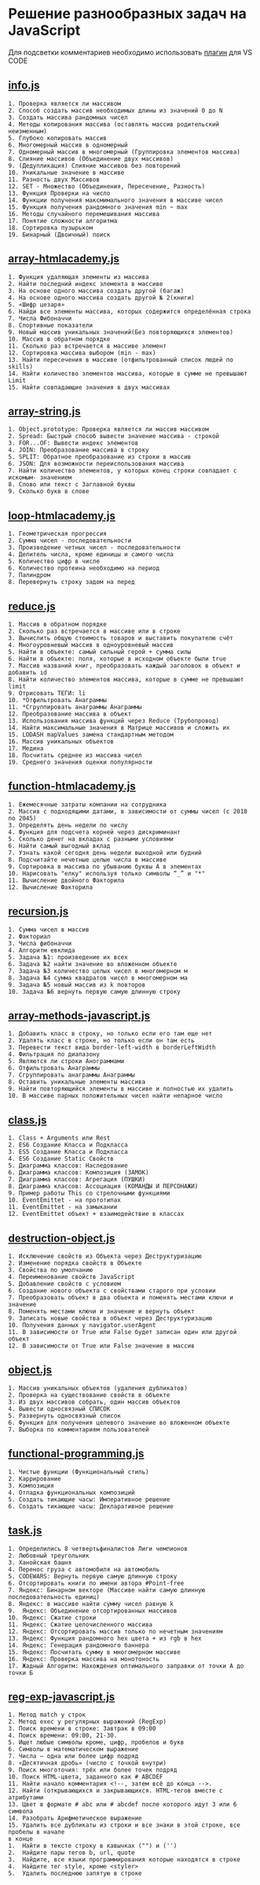 # Решение разнообразных задач на JavaScript

Для подсветки комментариев необходимо использовать [плагин](https://marketplace.visualstudio.com/items?itemName=aaron-bond.better-comments 'Better Comments') для VS CODE

## [info.js](https://github.com/Sergeevu4/Algorithmic-Task/blob/master/js/info.js)

    1. Проверка является ли массивом
    2. Способ создать массив необходимых длины из значений 0 до N
    3. Создать массива рандомных чисел
    4. Методы копирования массива (оставлять массив родительский неизменным)
    5. Глубоко копировать массив
    6. Многомерный массив в одномерный
    7. Одномерный массив в многомерный (Группировка элементов массива)
    8. Слияние массивов (Объединение двух массивов)
    9. (Дедупликация) Слияние массивов без повторений
    10. Уникальные значение в массиве
    11. Разность двух Массивов
    12. SET - Множество (Объединения, Пересечение, Разность)
    13. Функция Проверки на число
    14. Функции получения максмимального значения в массиве чисел
    15. Функция получения рандомного значения min ~ max
    16. Методы случайного перемешивания массива
    17. Понятие сложности алгоритма
    18. Сортировка пузырьком
    19. Бинарный (Двоичный) поиск

## [array-htmlacademy.js](https://github.com/Sergeevu4/Algorithmic-Task/blob/master/js/array-htmlacademy.js)

    1. Функция удаляющая элементы из массива
    2. Найти последний индекс элемента в массиве
    3. На основе одного массива создать другой (багаж)
    4. На основе одного массива создать другой № 2(книги)
    5. «Шифр цезаря»
    6. Найди все элементы массива, которых содержится определённая строка
    7. Числа Фибоначчи
    8. Спортивные показатели
    9. Новый массив уникальных значений(Без повторяющихся элементов)
    10. Массив в обратном порядке
    11. Сколько раз встречается в массиве элемент
    12. Сортировка массива выбором (min - max)
    13. Найти пересечения в массиве (отфильтрованный список людей по skills)
    14. Найти количество элементов массива, которые в сумме не превышают Limit
    15. Найти совпадающие значения в двух массивах

## [array-string.js](https://github.com/Sergeevu4/Algorithmic-Task/blob/master/js/array-string.js)

    1. Object.prototype: Проверка является ли массив массивом
    2. Spread: Быстрый способ вывести значение массива - строкой
    3. FOR...OF: Вывести индекс элементов
    4. JOIN: Преобразование массива в строку
    5. SPLIT: Обратное преобразование из строки в массив
    6. JSON: Для возможности переиспользования массива
    7. Найти количество элементов, у которых конец строки совпадает с искомым- значением
    8. Слово или текст с Заглавной буквы
    9. Сколько букв в слове

## [loop-htmlacademy.js](https://github.com/Sergeevu4/Algorithmic-Task/blob/master/js/loop-htmlacademy.js)

    1. Геометрическая прогрессия
    2. Сумма чисел - последовательности
    3. Произведение четных чисел - последовательности
    4. Делитель числа, кроме единицы и самого числа
    5. Количество цифр в числе
    6. Количество протеина необходимо на период
    7. Палиндром
    8. Перевернуть строку задом на перед

## [reduce.js](https://github.com/Sergeevu4/Algorithmic-Task/blob/master/js/reduce.js)

    1. Массив в обратном порядке
    2. Сколько раз встречается в массиве или в строке
    3. Вычислить общую стоимость товаров и выставить покупателю счёт
    4. Многоуровневый массив в одноуровневый массив
    5. Найти в объекте: самый сильный герой + сумма силы
    6. Найти в объекте: поля, которые в исходном объекте были true
    7. Массив названий книг, преобразовать каждый заголовок в объект и добавить id
    8. Найти количество элементов массива, которые в сумме не превышают limit
    9. Отрисовать ТЕГИ: li
    10. *Отфильтровать Анаграммы
    11. *Сгруппировать анаграммы Анаграммы
    12. Преобразование массива в объект
    13. Использования массива функций через Reduce (Трубопровод)
    14. Найти максимальные значения в Матрице массивов и сложить их
    15. LODASH mapValues замена стандартным методом
    16. Массив уникальных объектов
    17. Медина
    18. Посчитать среднее из массива чисел
    19. Среднего значения оценки популярности

## [function-htmlacademy.js](https://github.com/Sergeevu4/Algorithmic-Task/blob/master/js/function-htmlacademy.js)

    1. Ежемесячные затраты компании на сотрудника
    2. Массив с подходящими датами, в зависимости от суммы чисел (с 2018 по 2045)
    3. Определять день недели по числу
    4. Функция для подсчета корней через дискриминант
    5. Сколько денег на вкладах с разными условиями
    6. Найти самый выгодный вклад
    7. Узнать какой сегодня день недели выходной или будний
    8. Подсчитайте нечетные целые числа в массиве
    9. Сортировка в массива по убыванию буквы A в элементах
    10. Нарисовать "елку" используя только символы “_” и "*"
    11. Вычисление двойного Факторила
    12. Вычисление Факторила

## [recursion.js](https://github.com/Sergeevu4/Algorithmic-Task/blob/master/js/recursion.js)

    1. Сумма чисел в массив
    2. Факториал
    3. Числа фибоначчи
    4. Алгоритм евклида
    5. Задача №1: произведение их всех
    6. Задача №2 найти значение во вложенном объекте
    7. Задача №3 количество целых чисел в многомерном м
    8. Задача №4 сумма квадратов чисел в многомерном ма
    9. Задача №5 новый массив из k повторов
    10. Задача №6 вернуть первую самую длинную строку

## [array-methods-javascript.js](https://github.com/Sergeevu4/Algorithmic-Task/blob/master/js/array-methods-javascript.js)

    1. Добавить класс в строку, но только если его там еще нет
    2. Удалять класс в строке, но только если он там есть
    3. Перевести текст вида border-left-width в borderLeftWidth
    4. Фильтрация по диапазону
    5. Являются ли строки Анограммами
    6. Отфильтровать Анаграммы
    7. Сгруппировать анаграммы Анаграммы
    8. Оставить уникальные элементы массива
    9. Найти повторяющийся элементы в массиве и полностью их удалить
    10. В массиве парных положительных чисел найти непарное число

## [class.js](https://github.com/Sergeevu4/Algorithmic-Task/blob/master/js/class.js)

    1. Class + Arguments или Rest
    2. ES6 Создание Класса и Подкласса
    3. ES5 Создание Класса и Подкласса
    4. ES6 Создание Static Свойств
    5. Диаграмма классов: Наследование
    6. Диаграмма классов: Композиция (ЗАМОК)
    7. Диаграмма классов: Агрегация (ПУШКИ)
    8. Диаграмма классов: Ассоциация (КОМАНДЫ И ПЕРСОНАЖИ)
    9. Пример работы This со стрелочными функциями
    10. EventEmittet - на прототипах
    11. EventEmittet - на замыкании
    12. EventEmittet объект + взаимодействие в классах

## [destruction-object.js](https://github.com/Sergeevu4/Algorithmic-Task/blob/master/js/destruction-object.js)

    1. Исключение свойств из Объекта через Деструктуризацию
    2. Изменение порядка свойств в Объекте
    3. Свойства по умолчанию
    4. Переименование свойств JavaScript
    5. Добавление свойств с условием
    6. Создание нового объекта с свойствами старого при условии
    7. Преобразовать объект в два объекта и поменять местами ключи и значение
    8. Поменять местами ключи и значение и вернуть объект
    9. Записать новые свойства в объект через Деструктуризацию
    10. Получения данных у navigator.userAgent
    11. В зависимости от True или False будет записан один или другой объект
    12. В зависимости от True или False значение в массив

## [object.js](https://github.com/Sergeevu4/Algorithmic-Task/blob/master/js/object.js)

    1. Массив уникальных объектов (удаления дубликатов)
    2. Проверка на существование свойств в объекте
    3. Из двух массивов собрать, один массив объектов
    4. Вывести односвязный СПИСОК
    5. Развернуть односвязный список
    6. Функция для получения целевого значение во вложенном объекте
    7. Выборка по комментариям пользователей

## [functional-programming.js](https://github.com/Sergeevu4/Algorithmic-Task/blob/master/js/functional-programming.js)

    1. Чистые функции (Функциональный стиль)
    2. Каррирование
    3. Композиция
    4. Отладка функциональных композиций
    5. Создать тикающие часы: Императивное решение
    6. Создать тикающие часы: Декларативное решение

## [task.js](https://github.com/Sergeevu4/Algorithmic-Task/blob/master/js/task.js)

    1. Определились 8 четвертьфиналистов Лиги чемпионов
    2. Любовный треугольник
    3. Ханойская башня
    4. Перенос груза с автомобиля на автомобиль
    5. CODEWARS: Вернуть первую самую длинную строку
    6. Отсортировать книги по имени автора #Point-free
    7. Яндекс: Бинарном векторе (Массиве найти самую длинную последовательность единиц)
    8. Яндекс: в массиве найти сумму чисел равную k
    9.  Яндекс: Объединение отсортированных массивов
    10. Яндекс: Сжатие строки
    11. Яндекс: Сжатие целочисленного массива
    12. Яндекс: Отсортировать массив только по нечетным значениям
    13. Яндекс: Функция рандомного hex цвета + из rgb в hex
    14. Яндекс: Генерация рандомного баннера
    15. Яндекс: Посчитать сумму в многомерном массиве
    16. Яндекс: Проверка массива на монотоность
    17. Жадный Алгоритм: Нахождения оптимального заправки от точки А до точки Б

## [reg-exp-javascript.js](https://github.com/Sergeevu4/Algorithmic-Task/blob/master/js/reg-exp-javascript.js)

    1. Метод match у строк
    2. Метод exec у регулярных выражений (RegExp)
    3. Поиск времени в строке: Завтрак в 09:00
    4. Поиск времени: 09:00, 21-30.
    5. Ищет любые символы кроме, цифр, пробелов и букв
    6. Символы в математическом выражение
    7. Числа – одна или более цифр подряд
    8. «Десятичная дробь» (число с точкой внутри)
    9. Поиск многоточия: трёх или более точек подряд
    10. Поиск HTML-цвета, заданного как # ABCDEF
    11. Найти начало комментария <!--, затем всё до конца -->.
    12. Найти (открывающихся и закрывающихся. HTML-тегов вместе с атрибутами
    13. Цвет в формате # abc или # abcdef после которого идут 3 или 6 символа
    14. Разобрать Арифметическое выражение
    15. Удалить все дубликаты из строки и все знаки в этой строке, все пробелы в начале
    в конце
    1.  Найти в тексте строку в кавычках ("") и ('')
    2.  Найдите пары тегов b, url, quote
    3.  Найдите, все языки программирования которые находятся в строке
    4.  Найдите тег style, кроме <styler>
    5.  Удалить последнюю запятую в строке
